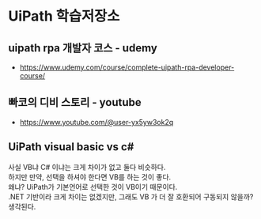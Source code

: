 # UiPath 학습저장소
## uipath rpa 개발자 코스 - udemy
- https://www.udemy.com/course/complete-uipath-rpa-developer-course/
## 빠코의 디비 스토리 - youtube
- https://www.youtube.com/@user-yx5yw3ok2q

## UiPath visual basic vs c#
사실 VB냐 C# 이냐는 크게 차이가 없고 둘다 비슷하다.  
하지만 만약, 선택을 하셔야 한다면 VB를 하는 것이 좋다.  
왜냐? UiPath가 기본언어로 선택한 것이 VB이기 때문이다.  
.NET 기반이라 크게 차이는 없겠지만, 그래도 VB 가 더 잘 호환되어 구동되지 않을까? 생각된다.
